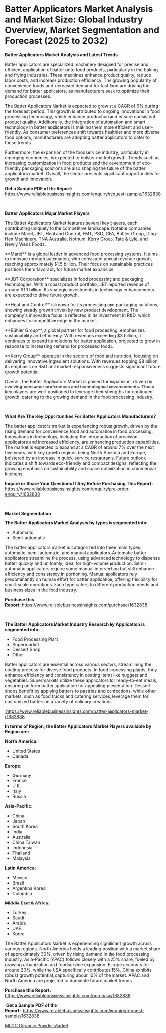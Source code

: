 <p><h1>Batter Applicators Market Analysis and Market Size: Global Industry Overview, Market Segmentation and Forecast (2025 to 2032)</h1></p><p><strong>Batter Applicators Market Analysis and Latest Trends</strong></p>
<p><p>Batter applicators are specialized machinery designed for precise and efficient application of batter onto food products, particularly in the baking and frying industries. These machines enhance product quality, reduce labor costs, and increase production efficiency. The growing popularity of convenience foods and increased demand for fast food are driving the demand for batter applicators, as manufacturers seek to optimize their production processes.</p><p>The Batter Applicators Market is expected to grow at a CAGR of 6% during the forecast period. This growth is attributed to ongoing innovations in food processing technology, which enhance production and ensure consistent product quality. Additionally, the integration of automation and smart technology in batter applicators is making them more efficient and user-friendly. As consumer preferences shift towards healthier and more diverse food options, manufacturers are adopting batter applicators to cater to these trends.</p><p>Furthermore, the expansion of the foodservice industry, particularly in emerging economies, is expected to bolster market growth. Trends such as increasing customization in food products and the development of eco-friendly packaging solutions are also shaping the future of the batter applicators market. Overall, the sector presents significant opportunities for growth and innovation.</p></p>
<p><strong>Get a Sample PDF of the Report:&nbsp;</strong> <a href="https://www.reliablebusinessinsights.com/enquiry/request-sample/1632838?utm_campaign=2246&utm_medium=2&utm_source=Github&utm_content=ia&utm_term=29032025&utm_id=batter-applicators">https://www.reliablebusinessinsights.com/enquiry/request-sample/1632838</a></p>
<p>&nbsp;</p>
<p><strong>Batter Applicators Major Market Players</strong></p>
<p><p>The Batter Applicators Market features several key players, each contributing uniquely to the competitive landscape. Notable companies include Marel, JBT, Heat and Control, FMT, PSG, GEA, Bühler Group, Ding-Han Machinery, TNA Australia, Nothum, Kerry Group, Tate & Lyle, and Newly Weds Foods.</p><p>**Marel** is a global leader in advanced food processing systems. It aims to innovate through automation, with consistent annual revenue growth, reaching approximately $1.5 billion. Their focus on sustainable practices positions them favorably for future market expansion.</p><p>**JBT Corporation** specializes in food processing and packaging technologies. With a robust product portfolio, JBT reported revenue of around $1.1 billion. Its strategic investments in technology enhancements are expected to drive future growth.</p><p>**Heat and Control** is known for its processing and packaging solutions, showing steady growth driven by new product development. The company's innovative focus is reflected in its investment in R&D, which enhances its competitive edge in the market.</p><p>**Bühler Group**, a global partner for food processing, emphasizes sustainability and efficiency. With revenues exceeding $3 billion, it continues to expand its solutions for batter application, projected to grow in response to increasing demand for processed foods.</p><p>**Kerry Group** operates in the sectors of food and nutrition, focusing on delivering innovative ingredient solutions. With revenues topping $8 billion, its emphasis on R&D and market responsiveness suggests significant future growth potential.</p><p>Overall, the Batter Applicators Market is poised for expansion, driven by evolving consumer preferences and technological advancements. These key players are well-positioned to leverage their strengths for continued growth, catering to the growing demand in the food processing industry.</p></p>
<p>&nbsp;</p>
<p><strong>What Are The Key Opportunities For Batter Applicators Manufacturers?</strong></p>
<p><p>The batter applicators market is experiencing robust growth, driven by the rising demand for convenience food and automation in food processing. Innovations in technology, including the introduction of precision applicators and increased efficiency, are enhancing production capabilities. The market is expected to expand at a CAGR of around 7% over the next five years, with key growth regions being North America and Europe, bolstered by an increase in quick-service restaurants. Future outlook indicates a shift towards eco-friendly and compact designs, reflecting the growing emphasis on sustainability and space optimization in commercial kitchens.</p></p>
<p><strong>Inquire or Share Your Questions If Any Before Purchasing This Report:</strong> <a href="https://www.reliablebusinessinsights.com/enquiry/pre-order-enquiry/1632838?utm_campaign=2246&utm_medium=2&utm_source=Github&utm_content=ia&utm_term=29032025&utm_id=batter-applicators">https://www.reliablebusinessinsights.com/enquiry/pre-order-enquiry/1632838</a></p>
<p>&nbsp;</p>
<p><strong>Market Segmentation</strong></p>
<p><strong>The Batter Applicators Market Analysis by types is segmented into:</strong></p>
<p><ul><li>Automatic</li><li>Semi-automatic</li></ul></p>
<p><p>The batter applicators market is categorized into three main types: automatic, semi-automatic, and manual applicators. Automatic batter applicators streamline the process, using advanced technology to dispense batter quickly and uniformly, ideal for high-volume production. Semi-automatic applicators require some manual intervention but still enhance efficiency and consistency in portioning. Manual applicators rely predominantly on human effort for batter application, offering flexibility for small-scale operations. Each type caters to different production needs and business sizes in the food industry.</p></p>
<p><strong>Purchase this Report:&nbsp;</strong><a href="https://www.reliablebusinessinsights.com/purchase/1632838?utm_campaign=2246&utm_medium=2&utm_source=Github&utm_content=ia&utm_term=29032025&utm_id=batter-applicators">https://www.reliablebusinessinsights.com/purchase/1632838</a></p>
<p>&nbsp;</p>
<p><strong>The Batter Applicators Market Industry Research by Application is segmented into:</strong></p>
<p><ul><li>Food Processing Plant</li><li>Supermarket</li><li>Dessert Shop</li><li>Other</li></ul></p>
<p><p>Batter applicators are essential across various sectors, streamlining the coating process for diverse food products. In food processing plants, they enhance efficiency and consistency in coating items like nuggets and vegetables. Supermarkets utilize these applicators for ready-to-eat meals, ensuring uniform batter application for appealing presentation. Dessert shops benefit by applying batters to pastries and confections, while other markets, such as food trucks and catering services, leverage them for customized batters in a variety of culinary creations.</p></p>
<p><a href="https://www.reliablebusinessinsights.com/batter-applicators-market-r1632838?utm_campaign=2246&utm_medium=2&utm_source=Github&utm_content=ia&utm_term=29032025&utm_id=batter-applicators">&nbsp;https://www.reliablebusinessinsights.com/batter-applicators-market-r1632838</a></p>
<p><strong>In terms of Region, the Batter Applicators Market Players available by Region are:</strong></p>
<p>
    <p> <strong> North America: </strong>
        <ul>
            <li>United States</li>
            <li>Canada</li>
        </ul>
        </p> 
    <p> <strong> Europe: </strong>
        <ul>
            <li>Germany</li>
            <li>France</li>
            <li>U.K.</li>
            <li>Italy</li>
            <li>Russia</li>
        </ul>
        </p> 
    <p> <strong> Asia-Pacific: </strong>
        <ul>
            <li>China</li>
            <li>Japan</li>
            <li>South Korea</li>
            <li>India</li>
            <li>Australia</li>
            <li>China Taiwan</li>
            <li>Indonesia</li>
            <li>Thailand</li>
            <li>Malaysia</li>
        </ul>
        </p> 
    <p> <strong> Latin America: </strong>
        <ul>
            <li>Mexico</li>
            <li>Brazil</li>
            <li>Argentina Korea</li>
            <li>Colombia</li>
        </ul>
        </p> 
    <p> <strong> Middle East & Africa: </strong>
        <ul>
            <li>Turkey</li>
            <li>Saudi</li>
            <li>Arabia</li>
            <li>UAE</li>
            <li>Korea</li>
        </ul>
    </p>
    </p>
<p><p>The Batter Applicators Market is experiencing significant growth across various regions. North America holds a leading position with a market share of approximately 30%, driven by rising demand in the food processing industry. Asia-Pacific (APAC) follows closely with a 25% share, fueled by growing urbanization and foodservice expansion. Europe accounts for around 20%, while the USA specifically contributes 15%. China exhibits robust growth potential, capturing about 10% of the market. APAC and North America are projected to dominate future market trends.</p></p>
<p><strong>Purchase this Report: </strong><a href="https://www.reliablebusinessinsights.com/purchase/1632838?utm_campaign=2246&utm_medium=2&utm_source=Github&utm_content=ia&utm_term=29032025&utm_id=batter-applicators">https://www.reliablebusinessinsights.com/purchase/1632838</a></p>
<p>&nbsp;<strong>Get a Sample PDF of the Report:&nbsp;&nbsp;</strong><a href="https://www.reliablebusinessinsights.com/enquiry/request-sample/1632838?utm_campaign=2246&utm_medium=2&utm_source=Github&utm_content=ia&utm_term=29032025&utm_id=batter-applicators">https://www.reliablebusinessinsights.com/enquiry/request-sample/1632838</a></p>
<p><strong></strong></p>
<p><p><a href="https://github.com/MonroeBullock54/Market-Research-Report-List-2/blob/main/mlcc-ceramic-powder-market.md?utm_campaign=2246&utm_medium=2&utm_source=Github&utm_content=ia&utm_term=29032025&utm_id=batter-applicators">MLCC Ceramic Powder Market</a></p></p>